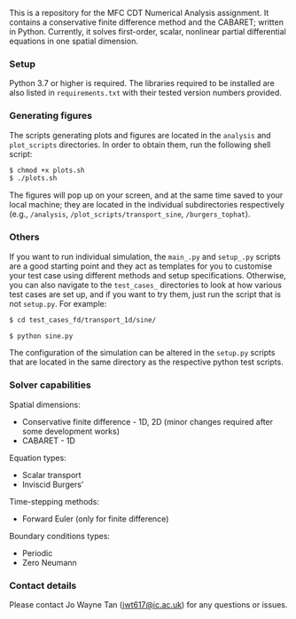 This is a repository for the MFC CDT Numerical Analysis assignment. It contains a conservative finite difference method and the CABARET; written in Python. Currently, it solves first-order, scalar, nonlinear partial differential equations in one spatial dimension.

### Setup

Python 3.7 or higher is required. The libraries required to be installed are also listed in `requirements.txt` with their tested version numbers provided.

### Generating figures 

The scripts generating plots and figures are located in the `analysis` and `plot_scripts` directories. In order to obtain them, run the following shell script:

```sh
$ chmod +x plots.sh
$ ./plots.sh
```

The figures will pop up on your screen, and at the same time saved to your local machine; they are located in the individual subdirectories respectively (e.g., `/analysis`, `/plot_scripts/transport_sine`, `/burgers_tophat`).

### Others

If you want to run individual simulation, the `main_.py` and `setup_.py` scripts are a good starting point and they act as templates for you to customise your test case using different methods and setup specifications. Otherwise, you can also navigate to the `test_cases_` directories to look at how various test cases are set up, and if you want to try them, just run the script that is not `setup.py`. For example:  

```sh
$ cd test_cases_fd/transport_1d/sine/

$ python sine.py
```

The configuration of the simulation can be altered in the `setup.py` scripts that are located in the same directory as the respective python test scripts.

### Solver capabilities

Spatial dimensions:

  - Conservative finite difference - 1D, 2D (minor changes required after some development works)
  - CABARET - 1D

Equation types:

  - Scalar transport
  - Inviscid Burgers'

Time-stepping methods:

  - Forward Euler (only for finite difference)

Boundary conditions types:

  - Periodic
  - Zero Neumann

### Contact details
Please contact Jo Wayne Tan (jwt617@ic.ac.uk) for any questions or issues.
